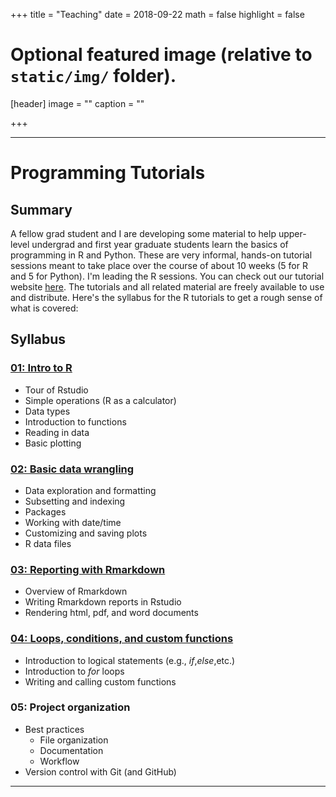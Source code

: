 +++
title = "Teaching"
date = 2018-09-22
math = false
highlight = false

# Optional featured image (relative to `static/img/` folder).
[header]
image = ""
caption = ""

+++

***

# **Programming Tutorials**

## Summary

A fellow grad student and I are developing some material to help upper-level undergrad and first year graduate students learn the basics of programming in R and Python. These are very informal, hands-on tutorial sessions meant to take place over the course of about 10 weeks (5 for R and 5 for Python). I'm leading the R sessions. You can check out our tutorial website [here](https://christophrenkl.github.io/programming_tutorials/). The tutorials and all related material are freely available to use and distribute. Here's the syllabus for the R tutorials to get a rough sense of what is covered:

## Syllabus

### [01: Intro to R](https://christophrenkl.github.io/programming_tutorials/r-tutorial-01/)

* Tour of Rstudio  
* Simple operations (R as a calculator)  
* Data types  
* Introduction to functions  
* Reading in data  
* Basic plotting  

### [02: Basic data wrangling](https://christophrenkl.github.io/programming_tutorials/r-tutorial-02/)  

* Data exploration and formatting
* Subsetting and indexing
* Packages  
* Working with date/time
* Customizing and saving plots  
* R data files

### [03: Reporting with Rmarkdown](https://christophrenkl.github.io/programming_tutorials/r-tutorial-03/)

* Overview of Rmarkdown  
* Writing Rmarkdown reports in Rstudio  
* Rendering html, pdf, and word documents  

### [04: Loops, conditions, and custom functions](https://christophrenkl.github.io/programming_tutorials/r-tutorial-04/)

* Introduction to logical statements (e.g., _if_,_else_,etc.)
* Introduction to _for_ loops  
* Writing and calling custom functions  

### 05: Project organization

* Best practices  
  * File organization  
  * Documentation  
  * Workflow  
* Version control with Git (and GitHub)

***
